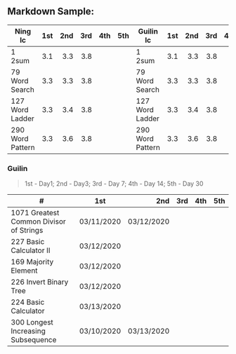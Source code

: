 ## Markdown Sample:

| Ning lc                 | 1st   | 2nd   |  3rd   |  4th    |  5th    | Guilin lc               | 1st   | 2nd   |  3rd   |  4th    |  5th    |
| ----------------------- |:-----:| -----:| -----: |  -----: |  -----: | ----------------------- |:-----:| -----:| -----: |  -----: |  -----: |
| 1 2sum                  | 3.1   | 3.3   | 3.8    |         |         | 1 2sum                  | 3.1   | 3.3   | 3.8    |         |         |
| 79 Word Search          | 3.3   | 3.3   | 3.8    |         |         | 79 Word Search          | 3.3   | 3.3   | 3.8    |         |         |
| 127 Word Ladder         | 3.3   | 3.4   | 3.8    |         |         | 127 Word Ladder         | 3.3   | 3.4   | 3.8    |         |         |
| 290 Word Pattern        | 3.3   | 3.6   | 3.8    |         |         | 290 Word Pattern        | 3.3   | 3.6   | 3.8    |         |         |


### Guilin
> 1st - Day1; 2nd - Day3; 3rd - Day 7; 4th - Day 14; 5th - Day 30


| #                                                 |       1st     |     2nd       |     3rd     |      4th        |      5th        |
| ------------------------------------------------- |:-------------:| -------------:| ----------: |  -------------: |  -------------: | 
| 1071 Greatest Common Divisor of Strings           | 03/11/2020    | 03/12/2020    |             |                 |                 | 
| 227 Basic Calculator II                           | 03/12/2020    |               |             |                 |                 | 
| 169 Majority Element                              | 03/12/2020    |               |             |                 |                 | 
| 226 Invert Binary Tree                            | 03/12/2020    |               |             |                 |                 | 
| 224 Basic Calculator                              | 03/13/2020    |               |             |                 |                 |
| 300 Longest Increasing Subsequence                | 03/10/2020    | 03/13/2020    |             |                 |                 |